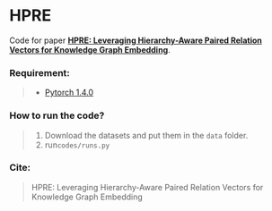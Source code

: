 # HPRE

Code for paper [**HPRE: Leveraging Hierarchy-Aware Paired Relation Vectors for Knowledge Graph Embedding**](https://www.google.com).

### Requirement:

> - [Pytorch 1.4.0](https://pytorch.org/)

### How to run the code?

> 1. Download the datasets and put them in the `data` folder.
> 2. run`codes/runs.py`

### Cite:

> HPRE: Leveraging Hierarchy-Aware Paired Relation Vectors for Knowledge Graph Embedding
